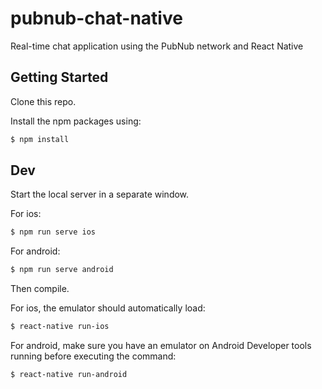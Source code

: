 # pubnub-chat-native
Real-time chat application using the PubNub network and React Native

## Getting Started
Clone this repo.

Install the npm packages using:

```bash
$ npm install
```

## Dev
Start the local server in a separate window.

For ios:
```bash
$ npm run serve ios
```

For android:
```bash
$ npm run serve android
```

Then compile.

For ios, the emulator should automatically load:
```bash
$ react-native run-ios
```

For android, make sure you have an emulator on Android Developer tools
running before executing the command:
```bash
$ react-native run-android
```
